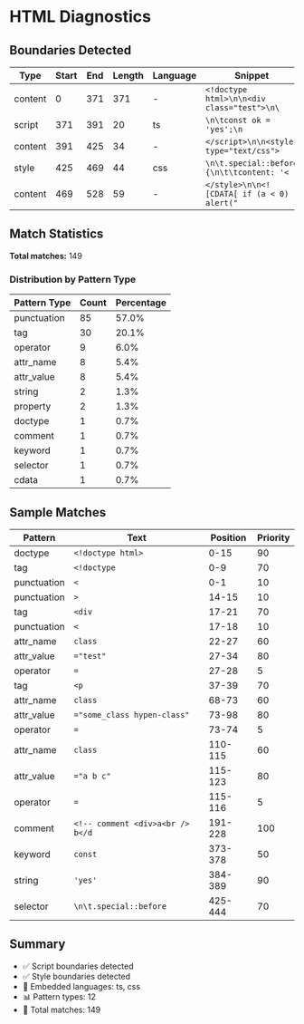 # HTML Diagnostics

## Boundaries Detected

| Type    | Start | End | Length | Language | Snippet                                    |
| ------- | ----- | --- | ------ | -------- | ------------------------------------------ |
| content | 0     | 371 | 371    | -        | `<!doctype html>\n\n<div class="test">\n\` |
| script  | 371   | 391 | 20     | ts       | `\n\tconst ok = 'yes';\n`                  |
| content | 391   | 425 | 34     | -        | `</script>\n\n<style type="text/css">`     |
| style   | 425   | 469 | 44     | css      | `\n\t.special::before {\n\t\tcontent: '< ` |
| content | 469   | 528 | 59     | -        | `</style>\n\n<![CDATA[ if (a < 0) alert("` |

## Match Statistics

**Total matches:** 149

### Distribution by Pattern Type

| Pattern Type | Count | Percentage |
| ------------ | ----- | ---------- |
| punctuation  | 85    | 57.0%      |
| tag          | 30    | 20.1%      |
| operator     | 9     | 6.0%       |
| attr_name    | 8     | 5.4%       |
| attr_value   | 8     | 5.4%       |
| string       | 2     | 1.3%       |
| property     | 2     | 1.3%       |
| doctype      | 1     | 0.7%       |
| comment      | 1     | 0.7%       |
| keyword      | 1     | 0.7%       |
| selector     | 1     | 0.7%       |
| cdata        | 1     | 0.7%       |

## Sample Matches

| Pattern     | Text                             | Position | Priority |
| ----------- | -------------------------------- | -------- | -------- |
| doctype     | `<!doctype html>`                | 0-15     | 90       |
| tag         | `<!doctype`                      | 0-9      | 70       |
| punctuation | `<`                              | 0-1      | 10       |
| punctuation | `>`                              | 14-15    | 10       |
| tag         | `<div`                           | 17-21    | 70       |
| punctuation | `<`                              | 17-18    | 10       |
| attr_name   | `class`                          | 22-27    | 60       |
| attr_value  | `="test"`                        | 27-34    | 80       |
| operator    | `=`                              | 27-28    | 5        |
| tag         | `<p`                             | 37-39    | 70       |
| attr_name   | `class`                          | 68-73    | 60       |
| attr_value  | `="some_class hypen-class"`      | 73-98    | 80       |
| operator    | `=`                              | 73-74    | 5        |
| attr_name   | `class`                          | 110-115  | 60       |
| attr_value  | `="a b c"`                       | 115-123  | 80       |
| operator    | `=`                              | 115-116  | 5        |
| comment     | `<!-- comment <div>a<br /> b</d` | 191-228  | 100      |
| keyword     | `const`                          | 373-378  | 50       |
| string      | `'yes'`                          | 384-389  | 90       |
| selector    | `\n\t.special::before `          | 425-444  | 70       |

## Summary

- ✅ Script boundaries detected
- ✅ Style boundaries detected
- 🔧 Embedded languages: ts, css
- 📊 Pattern types: 12
- 🎯 Total matches: 149
